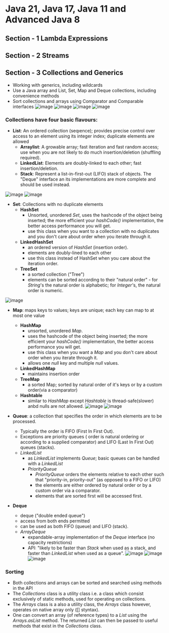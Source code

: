 # Java 21, Java 17, Java 11 and Advanced Java 8
## Section - 1 Lambda Expressions
## Section - 2 Streams
## Section - 3 Collections and Generics
- Working with generics, including wildcards
- Use a Java array and List, Set, Map and Deque collections, including convenience methods
- Sort collections and arrays using Comparator and Comparable interfaces
![image](https://github.com/tutkuince/advanced-java/assets/33215575/fbc7d709-df49-4226-9142-0a1b8ac4985f)
![image](https://github.com/tutkuince/advanced-java/assets/33215575/3d599e84-9d2f-4ff9-bc2d-ac9b02b6031f)
![image](https://github.com/tutkuince/advanced-java/assets/33215575/a2c4d875-62c1-411b-925e-b17fc371fa07)
![image](https://github.com/tutkuince/advanced-java/assets/33215575/cc96a43f-b29d-4840-9e48-73260b6a913c)
### Collections have four basic flavours:
- <b>List</b>: An ordered collection (seqıence); provides precise control over access to an element using its integer index; duplicate elements are allowed
  - <b>Arraylist</b>: A growable array; fast iteration and fast random access; use when you are not likely to do much insertion/deletion (shuffling required).
  - <b>LinkedList</b>: Elements are doubly-linked to each other; fast insertion/deletion.
  - <b>Stack</b>: Represent a list-in-first-out (LIFO) stack of objects. The "Deque" interface an its implementations are more complete and should be used instead.

![image](https://github.com/tutkuince/advanced-java/assets/33215575/acc0a915-ce18-4ecb-adc4-c6137c4ba486)
![image](https://github.com/tutkuince/advanced-java/assets/33215575/7510341c-4662-402b-8307-8225e278070d)

- <b>Set</b>: Collections with no duplicate elements
  - <b>HashSet</b>
    - Unsorted, unordered <i>Set</i>, uses the hashcode of the object being inserted; the more efficient your <i>hashCode()</i> implementation, the better access performance you will get.
    - use this class when you want to a collection with no duplicates and you don't care about order when you iterate through it.
  - <b>LinkedHashSet</b>
    - an ordered version of <i>HashSet</i> (insertion order).
    - elements are doubly-lined to each other
    - use this class instead of HashSet when you care about the iteration order.
  - <b>TreeSet</b>
    - a sorted collection ("Tree")
    - elements can be sorted according to their "natural order" - for <i>String</i>'s the natural order is alphabetic; for <i>Integer'</i>s, the natural order is numeric.

![image](https://github.com/tutkuince/advanced-java/assets/33215575/4132e9a9-6faa-4344-90f7-bf0200c0c324)
- <b>Map</b>: maps keys to values; keys are unique; each key can map to at most one value
  - <b>HashMap</b>
    - unsorted, unordered <i>Map</i>.
    - uses the hashcode of the object being inserted; the more efficient your <i>hashCode()</i> implementation, the better access performance you will get.
    - use this class when you want a <i>Map</i> and you don't care about order when you iterate through it.
    - allows one <i>null</i> key and multiple <i>null</i> values.
  - <b>LinkedHashMap</b>
    - maintains insertion order
  - <b>TreeMap</b>
    - a sorted Map; sorted by natural order of it's keys or by a custom order(via a comparator)
  - <b>Hashtable</b>
    - similar to <i>HashMap</i> except <i>Hashtable</i> is thread-safe(slower) anbd nulls are not allowed.
![image](https://github.com/tutkuince/advanced-java/assets/33215575/51ff6fac-f016-4bb6-8f8f-aa7f67ecb9df)
![image](https://github.com/tutkuince/advanced-java/assets/33215575/53374270-86d3-456e-b8f3-75a87e87421a)

- <b>Queue</b>: a collection that specifies the order in which elements are to be processed.
  - Typically the order is FIFO (First In First Out).
  - Exceptions are priority queues ( order is natural ordering or according to a supplied comparator) and LIFO (Last In First Out) queues (stacks).
  - <i>LinkedList</i>
    - as <i>LinkedList</i> implements <i>Queue</i>; basic queues can be handled with a <i>LinkedList</i>
    - <i>PriorityQueue</i>
      - <i>PriorityQueue</i> orders the elements relative to each other such that "priority-in, priority-out" (as opposed to a FIFO or LIFO)
      - the elements are either ordered by natural order or by a custom order via a comparator.
      - elements that are sorted first will be accessed first.
- <b>Deque</b>
  - deque ("double ended queue")
  - access from both ends permitted
  - can be used as both FIFO (queue) and LIFO (stack).
  - <i>ArrayDeque</i>
    - expandable-array implementation of the <i>Deque</i> interface (no capacity restrictions)
    - API: "likely to be faster than <i>Stack</i> when used as a stack, and faster than <i>LinkedList</i> when used as a queue".
![image](https://github.com/tutkuince/advanced-java/assets/33215575/ee6fd5c8-3e72-4785-a3e1-c366d33b7fa7)
![image](https://github.com/tutkuince/advanced-java/assets/33215575/a4a57519-776e-4a62-b08e-1e07a5e4d463)
![image](https://github.com/tutkuince/advanced-java/assets/33215575/1c116a2e-1a99-48e8-af9e-e71e7af61e04)
### Sorting
- Both collections and arrays can be sorted and searched using methods in the API
- The <i>Collections</i> class is a utility class i.e. a class which consist exclusively of static methods, used for operating on collections.
- The <i>Arrays</i> class is a also a utility class, the <i>Arrays</i> class however, operates on native array only ([] styntax).
- One can convert an array (of reference types) to a <i>List</i> using the <i>Arrays.asList</i> method. The returned <i>List</i> can then be passed to useful methods that exist in the <i>Collections</i> class.

